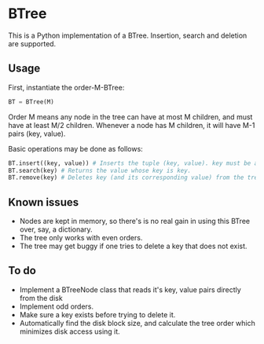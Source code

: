 # BTree 

This is a Python implementation of a BTree. Insertion, search and deletion are supported. 

## Usage

First, instantiate the order-M-BTree:

```python
BT = BTree(M)
```

Order M means any node in the tree can have at most M children, and must have at least M/2 children. Whenever a node has M children, it will have M-1 pairs (key, value).

Basic operations may be done as follows:

```python
BT.insert((key, value)) # Inserts the tuple (key, value). key must be an integer, and value can be anything.
BT.search(key) # Returns the value whose key is key.
BT.remove(key) # Deletes key (and its corresponding value) from the tree.
```

## Known issues

* Nodes are kept in memory, so there's is no real gain in using this BTree over, say, a dictionary. 
* The tree only works with even orders. 
* The tree may get buggy if one tries to delete a key that does not exist. 

## To do

* Implement a BTreeNode class that reads it's key, value pairs directly from the disk
* Implement odd orders.
* Make sure a key exists before trying to delete it.
* Automatically find the disk block size, and calculate the tree order which minimizes disk access using it.


